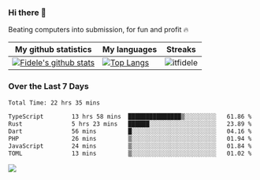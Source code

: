 ### Hi there 👋
<p>Beating computers into submission, for fun and profit 🔥</p>

|My github statistics|My languages|Streaks|
|-|-|-|
|[![Fidele's github stats](https://github-readme-stats.vercel.app/api?username=itfidele&count_private=true&show_icons=true&theme=dark&hide_title=true)](https://github.com/itfidele)|[![Top Langs](https://github-readme-stats.vercel.app/api/top-langs/?username=itfidele&show_icons=true&langs_count=8&theme=dark&layout=compact&hide_title=true)](https://github.com/itfidele)|![itfidele](https://github-readme-streak-stats.herokuapp.com/?user=itfidele&theme=dark)

### Over the Last 7 Days
<!--START_SECTION:waka-->

```txt
Total Time: 22 hrs 35 mins

TypeScript        13 hrs 58 mins  ███████████████▒░░░░░░░░░   61.86 %
Rust              5 hrs 23 mins   ██████░░░░░░░░░░░░░░░░░░░   23.89 %
Dart              56 mins         █░░░░░░░░░░░░░░░░░░░░░░░░   04.16 %
PHP               26 mins         ▒░░░░░░░░░░░░░░░░░░░░░░░░   01.94 %
JavaScript        24 mins         ▒░░░░░░░░░░░░░░░░░░░░░░░░   01.84 %
TOML              13 mins         ▒░░░░░░░░░░░░░░░░░░░░░░░░   01.02 %
```

<!--END_SECTION:waka-->

![](https://komarev.com/ghpvc/?username=itfidele)
